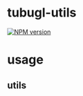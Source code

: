 # tubugl-utils

[![NPM version][npm-image]][npm-url] 

# usage

## utils


[npm-image]: https://img.shields.io/npm/v/tubugl-utils.svg?style=flat-square
[npm-url]: https://www.npmjs.com/package/tubugl-utils
